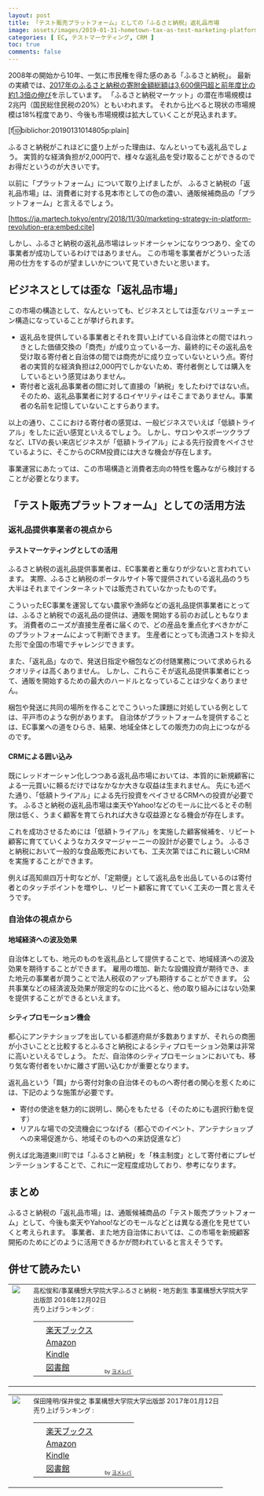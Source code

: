 ```yaml
---
layout: post
title: 「テスト販売プラットフォーム」としての「ふるさと納税」返礼品市場
image: assets/images/2019-01-31-hometown-tax-as-test-marketing-platform.png
categories: [ EC, テストマーケティング, CRM ]
toc: true
comments: false
---
```


2008年の開始から10年、一気に市民権を得た感のある「ふるさと納税」。
最新の実績では、[2017年のふるさと納税の寄附金額総額は3,600億円超と前年度比の約1.3倍の伸び](https://www.furusato-tax.jp/feature/a/20180706)を示しています。
「ふるさと納税マーケット」の潜在市場規模は2兆円（国民総住民税の20%）ともいわれます。
それから比べると現状の市場規模は18%程度であり、今後も市場規模は拡大していくことが見込まれます。

[f:id:biblichor:20190131014805p:plain]

ふるさと納税がこれほどに盛り上がった理由は、なんといっても返礼品でしょう。
実質的な経済負担が2,000円で、様々な返礼品を受け取ることができるのでお得だというのが大きいです。

以前に「プラットフォーム」について取り上げましたが、
ふるさと納税の「返礼品市場」は、消費者に対する見本市としての色の濃い、通販候補商品の「プラットフォーム」と言えるでしょう。

[https://ja.martech.tokyo/entry/2018/11/30/marketing-strategy-in-platform-revolution-era:embed:cite]

しかし、ふるさと納税の返礼品市場はレッドオーシャンになりつつあり、全ての事業者が成功しているわけではありません。
この市場を事業者がどういった活用の仕方をするのが望ましいかについて見ていきたいと思います。

## ビジネスとしては歪な「返礼品市場」

この市場の構造として、なんといっても、ビジネスとしては歪なバリューチェーン構造になっていることが挙げられます。

- 返礼品を提供している事業者とそれを買い上げている自治体との間ではれっきとした価値交換の「商売」が成り立っている一方、最終的にその返礼品を受け取る寄付者と自治体の間では商売がに成り立っていないという点。寄付者の実質的な経済負担は2,000円でしかないため、寄付者側としては購入をしているという感覚はありません。
- 寄付者と返礼品事業者の間に対して直接の「納税」をしたわけではない点。そのため、返礼品事業者に対するロイヤリティはそこまでありません。事業者の名前を記憶していないことすらあります。

以上の通り、ここにおける寄付者の感覚は、一般ビジネスでいえば「低額トライアル」をしたに近い感覚といえるでしょう。
しかし、サロンやスポーツクラブなど、LTVの長い来店ビジネスが「低額トライアル」による先行投資をペイさせているように、そこからのCRM投資には大きな機会が存在します。

事業運営にあたっては、この市場構造と消費者志向の特性を鑑みながら検討することが必要となります。

## 「テスト販売プラットフォーム」としての活用方法

### 返礼品提供事業者の視点から

#### テストマーケティングとしての活用

ふるさと納税の返礼品提供事業者は、EC事業者と重なりが少ないと言われています。
実際、ふるさと納税のポータルサイト等で提供されている返礼品のうち大半はそれまでインターネットでは販売されていなかったものです。

こういったEC事業を運営してない農家や漁師などの返礼品提供事業者にとっては、ふるさと納税での返礼品の提供は、通販を開始する前のお試しともなります。
消費者のニーズが直接生産者に届くので、どの産品を重点化すべきかがこのプラットフォームによって判断できます。
生産者にとっても流通コストを抑えた形で全国の市場でチャレンジできます。

また、「返礼品」なので、発送日指定や梱包などの付随業務について求められるクオリティは高くありません。
しかし、これらこそが返礼品提供事業者にとって、通販を開始するための最大のハードルとなっていることは少なくありません。

梱包や発送に共同の場所を作ることでこういった課題に対処している例としては、平戸市のような例があります。
自治体がプラットフォームを提供することは、EC事業への道をひらき、結果、地域全体としての販売力の向上につながるのです。

#### CRMによる囲い込み

既にレッドオーシャン化しつつある返礼品市場においては、本質的に新規顧客による一元買いに頼るだけではなかなか大きな収益は生まれません。
先にも述べた通り、「低額トライアル」による先行投資をペイさせるCRMへの投資が必要です。
ふるさと納税の返礼品市場は楽天やYahoo!などのモールに比べるとその制限は低く、うまく顧客を育てられれば大きな収益源となる機会が存在します。

これを成功させるためには「低額トライアル」を実施した顧客候補を、リピート顧客に育てていくようなカスタマージャーニーの設計が必要でしょう。
ふるさと納税において一般的な食品販売においても、工夫次第ではこれに親しいCRMを実施することができます。

例えば高知県四万十町などが、「定期便」として返礼品を出品しているのは寄付者とのタッチポイントを増やし、リピート顧客に育てていく工夫の一貫と言えそうです。

### 自治体の視点から

#### 地域経済への波及効果

自治体としても、地元のものを返礼品として提供することで、地域経済への波及効果を期待することができます。
雇用の増加、新たな設備投資が期待でき、また地元の事業者が潤うことで法人税収のアップも期待することができます。
公共事業などの経済波及効果が限定的なのに比べると、他の取り組みにはない効果を提供することができるといえます。

#### シティプロモーション機会

都心にアンテナショップを出している都道府県が多数ありますが、それらの商圏が小さいことと比較するとふるさと納税によるシティプロモーション効果は非常に高いといえるでしょう。
ただ、自治体のシティプロモーションにおいても、移り気な寄付者をいかに離さず囲い込むかが重要となります。

返礼品という「餌」から寄付対象の自治体そのものへ寄付者の関心を惹くためには、下記のような施策が必要です。

- 寄付の使途を魅力的に説明し、関心をもたせる（そのためにも選択行動を促す）
- リアルな場での交流機会につなげる（都心でのイベント、アンテナショップへの来場促進から、地域そのものへの来訪促進など）

例えば北海道東川町では「ふるさと納税」を「株主制度」として寄付者にプレゼンテーションすることで、これに一定程度成功しており、参考になります。

## まとめ

ふるさと納税の「返礼品市場」は、通販候補商品の「テスト販売プラットフォーム」として、今後も楽天やYahoo!などのモールなどとは異なる進化を見せていくと考えられます。
事業者、また地方自治体においては、この市場を新規顧客開拓のためにどのように活用できるかが問われていると言えそうです。

## 併せて読みたい

<table  border="0" cellpadding="5" style="border:none"><tr><td valign="top" style="border:none;text-align:left"><a href="//af.moshimo.com/af/c/click?a_id=1013078&p_id=56&pc_id=56&pl_id=637&s_v=b5Rz2P0601xu&url=http%3A%2F%2Fbooks.rakuten.co.jp%2Frb%2F14593048%2F" target="_blank" ><img src="https://thumbnail.image.rakuten.co.jp/@0_mall/book/cabinet/3835/9784883353835.jpg?_ex=200x200" border="0" style="margin-right:10px" /></a><img src="//i.moshimo.com/af/i/impression?a_id=1013078&p_id=56&pc_id=56&pl_id=637" width="1" height="1" style="border:none;"></td><td valign="top" style="border:none;text-align:left"><font size="-1">高松俊和/事業構想大学院大学ふるさと納税・地方創生 事業構想大学院大学出版部 2016年12月02日<br />        売り上げランキング : <br /><table style="border:none"><tr><td style="border:none;text-align:left;"><div class="shoplinkrakuten" style="margin-right:5px;background: url('//img.yomereba.com/tam_y.gif') 0 -50px no-repeat;padding: 2px 0 2px 18px;white-space: nowrap;"><a href="//af.moshimo.com/af/c/click?a_id=1013078&p_id=56&pc_id=56&pl_id=637&s_v=b5Rz2P0601xu&url=http%3A%2F%2Fbooks.rakuten.co.jp%2Frb%2F14593048%2F" target="_blank" >楽天ブックス</a><img src="//i.moshimo.com/af/i/impression?a_id=1013078&p_id=56&pc_id=56&pl_id=637" width="1" height="1" style="border:none;"></div><div class="shoplinkamazon" style="margin-right:5px;background: url('//img.yomereba.com/tam_y.gif') 0 0 no-repeat;padding: 2px 0 2px 18px;white-space: nowrap;"><a href="https://www.amazon.co.jp/exec/obidos/asin/4883353834/nextdesign03-22/" target="_blank" >Amazon</a></div><div class="shoplinkkindle" style="margin-right:5px;background: url('//img.yomereba.com/tam_y.gif') 0 0 no-repeat;padding: 2px 0 2px 18px;white-space: nowrap;"><a href="https://www.amazon.co.jp/gp/search?keywords=%82%D3%82%E9%82%B3%82%C6%94%5B%90%C5%82%C6%92n%88%E6%8Co%89c&__mk_ja_JP=%83J%83%5E%83J%83i&url=node%3D2275256051&tag=nextdesign03-22" target="_blank" >Kindle</a></div>                        			<div class="shoplinktoshokan" style="margin-right:5px;background: url('//img.yomereba.com/tam_y.gif') 0 -300px no-repeat;padding: 2px 0 2px 18px;white-space: nowrap;"><a href="http://calil.jp/book/4883353834" target="_blank" >図書館</a></div>		  </td><td style="vertical-align:bottom;padding-left:10px;font-size:x-small;border:none">by <a href="https://yomereba.com" rel="nofollow" target="_blank">ヨメレバ</a></td></tr></table></font></td></tr></table>

<table  border="0" cellpadding="5" style="border:none"><tr><td valign="top" style="border:none;text-align:left"><a href="//af.moshimo.com/af/c/click?a_id=1013078&p_id=56&pc_id=56&pl_id=637&s_v=b5Rz2P0601xu&url=http%3A%2F%2Fbooks.rakuten.co.jp%2Frb%2F14640403%2F" target="_blank" ><img src="https://thumbnail.image.rakuten.co.jp/@0_mall/book/cabinet/3873/9784883353873.jpg?_ex=200x200" border="0" style="margin-right:10px" /></a><img src="//i.moshimo.com/af/i/impression?a_id=1013078&p_id=56&pc_id=56&pl_id=637" width="1" height="1" style="border:none;"></td><td valign="top" style="border:none;text-align:left"><font size="-1">保田隆明/保井俊之 事業構想大学院大学出版部 2017年01月12日<br />        売り上げランキング : <br /><table style="border:none"><tr><td style="border:none;text-align:left;"><div class="shoplinkrakuten" style="margin-right:5px;background: url('//img.yomereba.com/tam_y.gif') 0 -50px no-repeat;padding: 2px 0 2px 18px;white-space: nowrap;"><a href="//af.moshimo.com/af/c/click?a_id=1013078&p_id=56&pc_id=56&pl_id=637&s_v=b5Rz2P0601xu&url=http%3A%2F%2Fbooks.rakuten.co.jp%2Frb%2F14640403%2F" target="_blank" >楽天ブックス</a><img src="//i.moshimo.com/af/i/impression?a_id=1013078&p_id=56&pc_id=56&pl_id=637" width="1" height="1" style="border:none;"></div><div class="shoplinkamazon" style="margin-right:5px;background: url('//img.yomereba.com/tam_y.gif') 0 0 no-repeat;padding: 2px 0 2px 18px;white-space: nowrap;"><a href="https://www.amazon.co.jp/exec/obidos/asin/4883353877/nextdesign03-22/" target="_blank" >Amazon</a></div><div class="shoplinkkindle" style="margin-right:5px;background: url('//img.yomereba.com/tam_y.gif') 0 0 no-repeat;padding: 2px 0 2px 18px;white-space: nowrap;"><a href="https://www.amazon.co.jp/gp/search?keywords=%82%D3%82%E9%82%B3%82%C6%94%5B%90%C5%82%CC%97%9D%98_%82%C6%8E%C0%91H&__mk_ja_JP=%83J%83%5E%83J%83i&url=node%3D2275256051&tag=nextdesign03-22" target="_blank" >Kindle</a></div>                        			<div class="shoplinktoshokan" style="margin-right:5px;background: url('//img.yomereba.com/tam_y.gif') 0 -300px no-repeat;padding: 2px 0 2px 18px;white-space: nowrap;"><a href="http://calil.jp/book/4883353877" target="_blank" >図書館</a></div>		  </td><td style="vertical-align:bottom;padding-left:10px;font-size:x-small;border:none">by <a href="https://yomereba.com" rel="nofollow" target="_blank">ヨメレバ</a></td></tr></table></font></td></tr></table>
